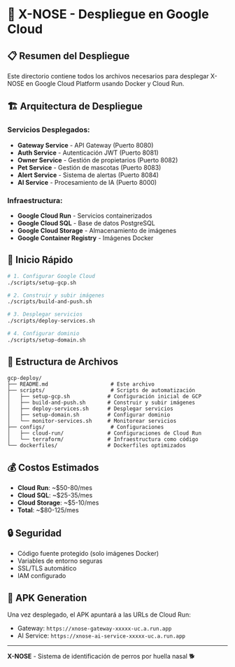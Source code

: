 # 🚀 X-NOSE - Despliegue en Google Cloud

## 📋 Resumen del Despliegue

Este directorio contiene todos los archivos necesarios para desplegar X-NOSE en Google Cloud Platform usando Docker y Cloud Run.

## 🏗️ Arquitectura de Despliegue

### Servicios Desplegados:
- **Gateway Service** - API Gateway (Puerto 8080)
- **Auth Service** - Autenticación JWT (Puerto 8081)
- **Owner Service** - Gestión de propietarios (Puerto 8082)
- **Pet Service** - Gestión de mascotas (Puerto 8083)
- **Alert Service** - Sistema de alertas (Puerto 8084)
- **AI Service** - Procesamiento de IA (Puerto 8000)

### Infraestructura:
- **Google Cloud Run** - Servicios containerizados
- **Google Cloud SQL** - Base de datos PostgreSQL
- **Google Cloud Storage** - Almacenamiento de imágenes
- **Google Container Registry** - Imágenes Docker

## 🚀 Inicio Rápido

```bash
# 1. Configurar Google Cloud
./scripts/setup-gcp.sh

# 2. Construir y subir imágenes
./scripts/build-and-push.sh

# 3. Desplegar servicios
./scripts/deploy-services.sh

# 4. Configurar dominio
./scripts/setup-domain.sh
```

## 📁 Estructura de Archivos

```
gcp-deploy/
├── README.md                    # Este archivo
├── scripts/                     # Scripts de automatización
│   ├── setup-gcp.sh            # Configuración inicial de GCP
│   ├── build-and-push.sh       # Construir y subir imágenes
│   ├── deploy-services.sh      # Desplegar servicios
│   ├── setup-domain.sh         # Configurar dominio
│   └── monitor-services.sh     # Monitorear servicios
├── configs/                     # Configuraciones
│   ├── cloud-run/              # Configuraciones de Cloud Run
│   └── terraform/              # Infraestructura como código
└── dockerfiles/                # Dockerfiles optimizados
```

## 💰 Costos Estimados

- **Cloud Run**: ~$50-80/mes
- **Cloud SQL**: ~$25-35/mes
- **Cloud Storage**: ~$5-10/mes
- **Total**: ~$80-125/mes

## 🔒 Seguridad

- Código fuente protegido (solo imágenes Docker)
- Variables de entorno seguras
- SSL/TLS automático
- IAM configurado

## 📱 APK Generation

Una vez desplegado, el APK apuntará a las URLs de Cloud Run:
- Gateway: `https://xnose-gateway-xxxxx-uc.a.run.app`
- AI Service: `https://xnose-ai-service-xxxxx-uc.a.run.app`

---

**X-NOSE** - Sistema de identificación de perros por huella nasal 🐕 